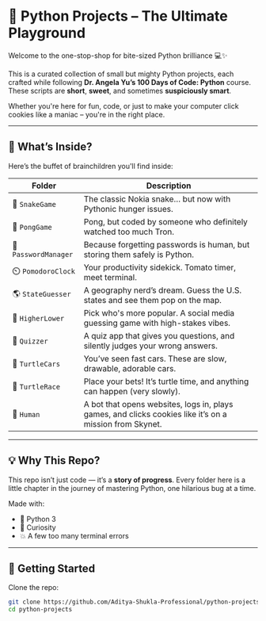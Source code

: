 # 🐍 Python Projects – The Ultimate Playground

Welcome to the one-stop-shop for bite-sized Python brilliance 💻✨

This is a curated collection of small but mighty Python projects, each crafted while following **Dr. Angela Yu’s 100 Days of Code: Python** course. These scripts are **short**, **sweet**, and sometimes **suspiciously smart**.

Whether you're here for fun, code, or just to make your computer click cookies like a maniac – you're in the right place.

---

## 📁 What’s Inside?

Here’s the buffet of brainchildren you'll find inside:

| Folder | Description |
|--------|-------------|
| 🐍 `SnakeGame` | The classic Nokia snake… but now with Pythonic hunger issues. |
| 🏓 `PongGame` | Pong, but coded by someone who definitely watched too much Tron. |
| 🔐 `PasswordManager` | Because forgetting passwords is human, but storing them safely is Python. |
| ⏲️ `PomodoroClock` | Your productivity sidekick. Tomato timer, meet terminal. |
| 🌎 `StateGuesser` | A geography nerd’s dream. Guess the U.S. states and see them pop on the map. |
| 👀 `HigherLower` | Pick who's more popular. A social media guessing game with high-stakes vibes. |
| 🧠 `Quizzer` | A quiz app that gives you questions, and silently judges your wrong answers. |
| 🚗 `TurtleCars` | You’ve seen fast cars. These are slow, drawable, adorable cars. |
| 🐢 `TurtleRace` | Place your bets! It’s turtle time, and anything can happen (very slowly). |
| 🤖 `Human` | A bot that opens websites, logs in, plays games, and clicks cookies like it’s on a mission from Skynet. |

---

## 💡 Why This Repo?

This repo isn’t just code — it’s a **story of progress**. Every folder here is a little chapter in the journey of mastering Python, one hilarious bug at a time.

Made with:
- 🐍 Python 3
- 🧠 Curiosity
- 💥 A few too many terminal errors

---

## 🚀 Getting Started

Clone the repo:

```bash
git clone https://github.com/Aditya-Shukla-Professional/python-projects.git
cd python-projects

